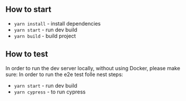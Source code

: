 ## How to start

-   `yarn install` - install dependencies
-   `yarn start` - run dev build
-   `yarn build` - build project

## How to test

In order to run the dev server locally, without using Docker, please make sure:
In order to run the e2e test folle nest steps:

-   `yarn start` - run dev build
-   `yarn cypress` - to run cypress
